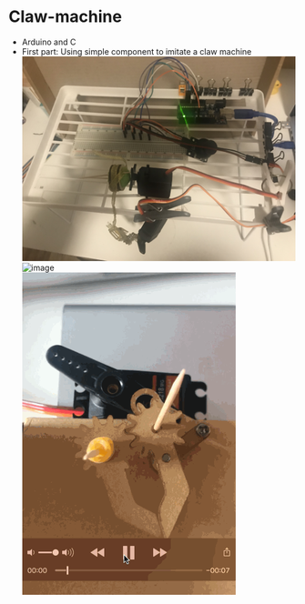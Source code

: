 # Claw-machine

* Arduino and C
* First part: Using simple component to imitate a claw machine
![image](https://github.com/Alicezhang821/Claw-machine/blob/master/IMG_3208.JPG ) 
![image](https://github.com/Alicezhang821/Claw-machine/blob/master/3.gif )   
![image](https://github.com/Alicezhang821/Claw-machine/blob/master/4.gif )   
